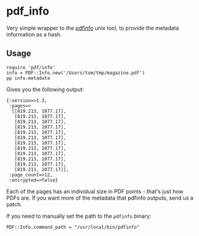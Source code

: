 pdf_info
==

Very simple wrapper to the [pdfinfo](http://linuxcommand.org/man_pages/pdfinfo1.html) unix tool, to provide the metadata information as a hash.

Usage
--

    require 'pdf/info'
    info = PDF::Info.new('/Users/tom/tmp/magazine.pdf')
    pp info.metadata

Gives you the following output:

    {:version=>1.3,
     :pages=>
      [[819.213, 1077.17],
       [819.213, 1077.17],
       [819.213, 1077.17],
       [819.213, 1077.17],
       [819.213, 1077.17],
       [819.213, 1077.17],
       [819.213, 1077.17],
       [819.213, 1077.17],
       [819.213, 1077.17],
       [819.213, 1077.17],
       [819.213, 1077.17],
       [819.213, 1077.17]],
     :page_count=>12,
     :encrypted=>false}
   
Each of the pages has an individual size in PDF points - that's just how PDFs are. If you want more of the metadata that pdfinfo outputs, send us a patch.

If you need to manually set the path to the `pdfinfo` binary:

    PDF::Info.command_path = "/usr/local/bin/pdfinfo"
